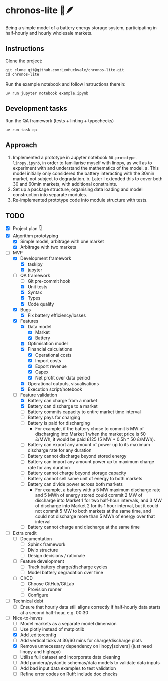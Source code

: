 # chronos-lite 🔋🪶

Being a simple model of a battery energy storage system, participating in half-hourly and hourly wholesale markets.

## Instructions

Clone the project:

```
git clone git@github.com:LeoHuckvale/chronos-lite.git
cd chronos-lite
```

Run the example notebook and follow instructions therein:

```
uv run jupyter notebook example.ipynb
```

## Development tasks

Run the QA framework (tests + linting + typechecks)

```
uv run task qa
```

## Approach

1. Implemented a prototype in Jupyter notebook `00-prototype-linopy.ipynb`, in order to familiarise myself with linopy,
    as well as to experiment with and understand the mathematics of the model.
    a. This model initially only considered the battery interacting with the 30min market, not subject to degradation.
    b. Later I extended this to cover both 30 and 60min markets, with additional constraints.
2. Set up a package structure, organising data loading and model construction into separate modules.
3. Re-implemented prototype code into module structure with tests.

## TODO

- [x] Project plan 👇
- [x] Algorithm prototyping
    - [x] Simple model, arbitrage with one market
    - [x] Arbitrage with two markets
- [ ] MVP
    - [x] Development framework
        - [x] taskipy
        - [x] jupyter
    - [ ] QA framework
        - [ ] Git pre-commit hook
        - [x] Unit tests
        - [x] Syntax
        - [x] Types
        - [x] Code quality
    - [x] Bugs
        - [x] Fix battery efficiency/losses
    - [x] Features
        - [x] Data model
            - [x] Market
            - [x] Battery
        - [x] Optimisation model
        - [x] Financial calculations
            - [x] Operational costs
            - [x] Import costs
            - [x] Export revenue
            - [x] Capex
            - [x] Net profit over data period
        - [x] Operational outputs, visualisations
        - [x] Execution script/notebook
    - [ ] Feature validation
        - [x] Battery can charge from a market
        - [x] Battery can discharge to a market
        - [ ] Battery commits capacity to entire market time interval
        - [ ] Battery pays for charging
        - [ ] Battery is paid for discharging
            - For example, if the battery chose to commit 5 MW of discharging into Market 1 when the market price is
                50 £/MWh, it would be paid £125 (5 MW * 0.5h * 50 £/MWh).
        - [ ] Battery can export any amount of power up to its maximum discharge rate for any duration
        - [ ] Battery cannot discharge beyond stored energy
        - [ ] Battery can import any amount power up to maximum charge rate for any duration
        - [ ] Battery cannot charge beyond storage capacity
        - [ ] Battery cannot sell same unit of energy to both markets
        - [ ] Battery can divide power across both markets
            - For example, a battery with a 5 MW maximum discharge rate and 5 MWh of energy stored
                could commit 2 MW of discharge into Market 1 for two half-hour intervals, and 3 MW of
                discharge into Market 2 for its 1 hour interval, but it could not commit 5 MW to both markets at
                the same time, and could not discharge more than 5 MWh of energy over that interval
        - [ ] Battery cannot charge and discharge at the same time
- [ ] Extra credit
    - [ ] Documentation
        - [ ] Sphinx framework
        - [ ] Divio structure
        - [ ] Design decisions / rationale
    - [ ] Feature development
        - [ ] Track battery charge/discharge cycles
        - [ ] Model battery degradation over time
    - [ ] CI/CD
        - [ ] Choose GitHub/GitLab
        - [ ] Provision runner
        - [ ] Configure
- [ ] Technical debt
  - [ ] Ensure that hourly data still aligns correctly if half-hourly data starts at a second half-hour, e.g. 00:30
- [ ] Nice-to-haves
    - [ ] Model markets as a separate model dimension
    - [ ] Use plotly instead of matplotlib
    - [x] Add .editorconfig
    - [ ] Add vertical ticks at 30/60 mins for charge/discharge plots
    - [x] Remove unnecessary dependency on linopy[solvers] (just need linopy and highspy)
    - [ ] Utilise full dataset and incorporate data cleaning
    - [ ] Add pandera/pydantic schemas/data models to validate data inputs
    - [ ] Add bad input data examples to test validation
    - [ ] Refine error codes on Ruff: include doc checks
